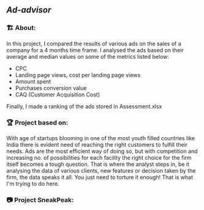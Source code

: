 ## <i>Ad-advisor</i>
### 🏗️ About:
In this project, I compared the results of various ads on the sales of a company for a 4 months time frame. I analysed the ads based on their average and median values on some of the metrics listed below:
- CPC
- Landing page views, cost per landing page views
- Amount spent
- Purchases conversion value
- CAQ (Customer Acquisition Cost)

Finally, I made a ranking of the ads stored in Assessment.xlsx

### 🏆 Project based on:
With age of startups blooming in one of the most youth filled countries like India there is evident need of reaching the right customers to fulfill their needs. Ads are the most efficient way of doing so, but with competition and increasing no. of possibilities for each facility the right choice for the firm itself becomes a tough question. That is where the analyst steps in, be it analysing the data of various clients, new features or decision taken by the firm, the data speaks it all. You just need to torture it enough! That is what I'm trying to do here.

### 📷 Project SneakPeak: 

